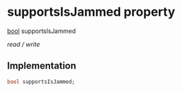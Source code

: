 


# supportsIsJammed property






[bool](https://api.flutter.dev/flutter/dart-core/bool-class.html) supportsIsJammed
  
_read / write_






## Implementation

```dart
bool supportsIsJammed;


```








